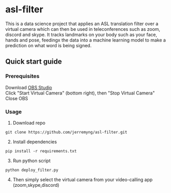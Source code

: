 # asl-filter
This is a data science project that applies an ASL translation filter over a virtual camera which can then be used in teleconferences such as zoom, discord and skype. It tracks landmarks on your body such as your face, hands and pose, feedingx the data into a machine learning model to make a prediction on what word is being signed.

## Quick start guide

### Prerequisites
Download [OBS Studio](https://obsproject.com/download) <br/>
Click "Start Virtual Camera" (bottom right), then "Stop Virtual Camera" <br/>
Close OBS

### Usage
1. Download repo
```
git clone https://github.com/jerremyng/asl-filter.git
```

2. Install dependencies
```
pip install -r requirements.txt
```

3. Run python script
```
python deploy_filter.py
```

4. Then simply select the virtual camera from your video-calling app (zoom,skype,discord)
